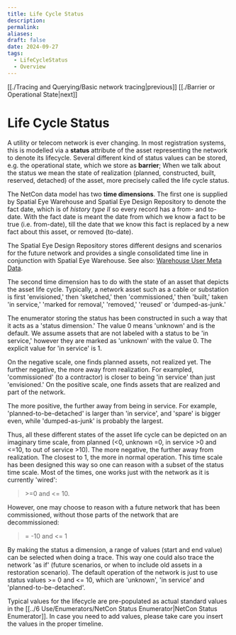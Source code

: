 ```yaml
---
title: Life Cycle Status
description: 
permalink: 
aliases: 
draft: false
date: 2024-09-27
tags:
  - LifeCycleStatus
  - Overview
---
```

[[./Tracing and Querying/Basic network tracing|previous]] [[./Barrier or Operational State|next]]
# Life Cycle Status


A utility or telecom network is ever changing. In most registration systems, this is modelled via a **status** attribute of the asset representing the network to denote its lifecycle. Several different kind of status values can be stored, e.g. the operational state, which we store as **barrier**; When we talk about the status we mean the state of realization (planned, constructed, built, reserved, detached) of the asset, more precisely called the life cycle status.

The NetCon data model has two **time dimensions**. The first one is supplied by Spatial Eye Warehouse and Spatial Eye Design Repository to denote the fact date, which is of _history type II_ so every record has a from- and to- date. With the fact date is meant the date from which we know a fact to be true (i.e. from-date), till the date that we know this fact is replaced by a new fact about this asset, or removed (to-date).

The Spatial Eye Design Repository stores different designs and scenarios for the future network and provides a single consolidated time line in conjunction with Spatial Eye Warehouse. See also: [Warehouse User Meta Data](#https://documentation.geospatialanalysis.online/gsawarehouse/5_3_1/en/143117a0-d822-42f1-ae69-a484a2db0efa.htm).

The second time dimension has to do with the state of an asset that depicts the asset life cycle. Typically, a network asset such as a cable or substation is first 'envisioned,' then 'sketched,' then 'commissioned,' then 'built,' taken 'in service,' 'marked for removal,' 'removed,' 'reused' or 'dumped-as-junk.'

The enumerator storing the status has been constructed in such a way that it acts as a 'status dimension.' The value 0 means 'unknown' and is the default. We assume assets that are not labeled with a status to be 'in service,' however they are marked as 'unknown' with the value 0. The explicit value for 'in service' is 1.

On the negative scale, one finds planned assets, not realized yet. The further negative, the more away from realization. For exampled, 'commissioned' (to a contractor) is closer to being 'in service' than just 'envisioned.' On the positive scale, one finds assets that are realized and part of the network.

The more positive, the further away from being in service. For example, 'planned-to-be-detached' is larger than 'in service', and 'spare' is bigger even, while 'dumped-as-junk' is probably the largest.

Thus, all these different states of the asset life cycle can be depicted on an imaginary time scale, from planned (<0, unknown =0, in service >0 and <=10, to out of service >10). The more negative, the further away from realization. The closest to 1, the more in normal operation. This time scale has been designed this way so one can reason with a subset of the status time scale. Most of the times, one works just with the network as it is currently 'wired':

>	\>=0 and <= 10.

However, one may choose to reason with a future network that has been commissioned, without those parts of the network that are decommissioned:

>	= -10 and <= 1

By making the status a dimension, a range of values (start and end value) can be selected when doing a trace. This way one could also trace the network 'as if' (future scenarios, or when to include old assets in a restoration scenario). The default operation of the network is just to use status values >= 0 and <= 10, which are 'unknown', 'in service' and 'planned-to-be-detached'.

Typical values for the lifecycle are pre-populated as actual standard values in the [[../6 Use/Enumerators/NetCon Status Enumerator|NetCon Status Enumerator]]. In case you need to add values, please take care you insert the values in the proper timeline.

